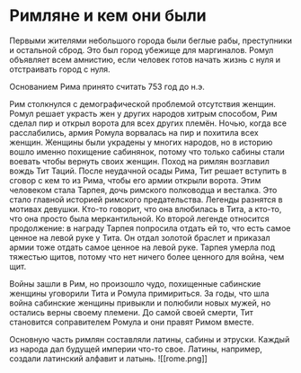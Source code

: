 # Римляне и кем они были

Первыми жителями небольшого города были беглые рабы, преступники и остальной сброд. Это был город убежище для маргиналов. Ромул объявляет всем амнистию, если человек готов начать жизнь с нуля и отстраивать город с нуля.

Основанием Рима принято считать 753 год до н.э.

Рим столкнулся с демографической проблемой отсутствия женщин. Ромул решает украсть жен у других народов хитрым способом, Рим сделал пир и открыл ворота для всех других племён. Ночью, когда все расслабились, армия Ромула ворвалась на пир и похитила всех женщин. Женщины были украдены у многих народов, но в историю вошло именно похищение сабинянок, потому что только сабины стали воевать чтобы вернуть своих женщин. Поход на римлян возглавил вождь Тит Таций.
После неудачной осады Рима, Тит решает вступить в сговор с кем то из Рима, чтобы его армии открыли ворота. Этим человеком стала Тарпея, дочь римского полководца и весталка. Это стало главной историей римского предательства. Легенды разнятся в мотивах девушки. Кто-то говорит, что она влюбилась в Тита, а кто-то, что она просто была меркантильной. 
Ко второй легенде относится продолжение: в награду Тарпея попросила отдать ей то, что есть самое ценное на левой руке у Тита. Он отдал золотой браслет и приказал армии тоже отдать самое ценное на левой руке. Тарпея умерла под тяжестью щитов, потому что нет ничего более ценного для война, чем щит.

Войны зашли в Рим, но произошло чудо, похищенные сабинские женщины уговорили Тита и Ромула примириться. За годы, что шла война сабинские женщины привыкли и полюбили новых мужей, но остались верны своему племени. До самой своей смерти, Тит становится соправителем Ромула и они правят Римом вместе.

Основную часть римлян составляли латины, сабины и этруски. Каждый из народа дал будущей империи что-то свое. Латины, например, создали латинский алфавит и латынь.
![[rome.png]]